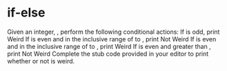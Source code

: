 # if-else
Given an integer, , perform the following conditional actions:  If  is odd, print Weird If  is even and in the inclusive range of  to , print Not Weird If  is even and in the inclusive range of  to , print Weird If  is even and greater than , print Not Weird Complete the stub code provided in your editor to print whether or not  is weird.
